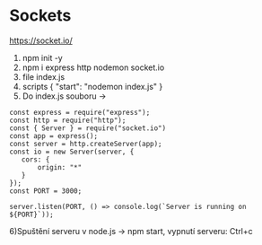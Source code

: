 # Sockets

https://socket.io/

1) npm init -y
2) npm i express http nodemon socket.io
3) file index.js
4) scripts { "start": "nodemon index.js" } 
5) Do index.js souboru -> 
```
const express = require("express");
const http = require("http");
const { Server } = require("socket.io")
const app = express();
const server = http.createServer(app);
const io = new Server(server, {
   cors: {
       origin: "*"
   } 
});
const PORT = 3000;

server.listen(PORT, () => console.log(`Server is running on ${PORT}`));
```
6)Spuštění serveru v node.js -> npm start, vypnutí serveru: Ctrl+c
